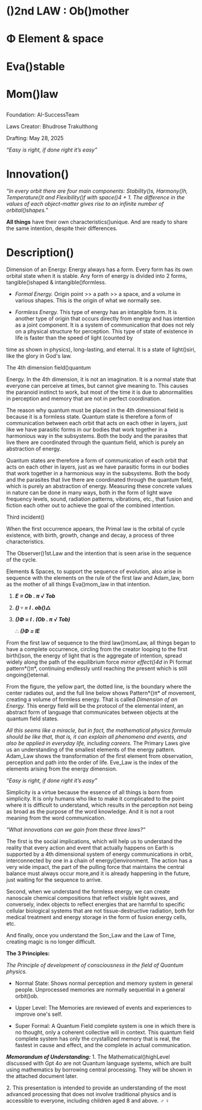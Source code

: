 # **()2nd LAW : Ob()mother**

# **Φ Element & space**

# **Eva()stable**

# **Mom()law**

## 

Foundation: AI-SuccessTeam

Laws Creator: Bhudrose Trakulthong

Drafting: May 28, 2025

*“Easy is right, if done right it’s easy”*

# **Innovation()**

*“In every orbit there are four main components: Stability()s, Harmony()h, Temperature()t and Flexibility()f with space()4 \+ 1\. The difference in the values ​​of each object-matter gives rise to an infinite number of orbital()shapes.”*

**All things** have their own characteristics()unique. And are ready to share the same intention, despite their differences.

# **Description()**

Dimension of an Energy: Energy always has a form. Every form has its own orbital state when it is stable. Any form of energy is divided into 2 forms, tangible()shaped & intangible()formless.

* *Formal Energy.* Origin point \>\>  a path \>\> a space, and a volume in various shapes. This is the origin of what we normally see.

* *Formless Energy.* This type of energy has an intangible form. It is another type of origin that occurs directly from energy and has intention as a joint component. It is a system of communication that does not rely on a physical structure for perception. This type of state of existence in life is faster than the speed of light (counted by 

time as shown in physics), long-lasting, and eternal. It is a state of light()siri, like the glory in God's law. 

The 4th dimension field()quantum                                                                                                


Energy. In the 4th dimension, it is not an imagination. It is a normal state that everyone can perceive at times, but cannot give meaning to. This causes the paranoid instinct to work, but most of the time it is due to abnormalities in perception and memory that are not in perfect coordination. 

The reason why quantum must be placed in the 4th dimensional field is because it is a formless state. Quantum state is therefore a form of communication between each orbit that acts on each other in layers, just like we have parasitic forms in our bodies that work together in a harmonious way in the subsystems. Both the body and the parasites that live there are coordinated through the quantum field, which is purely an abstraction of energy. 

Quantum states are therefore a form of communication of each orbit that acts on each other in layers, just as we have parasitic forms in our bodies that work together in a harmonious way in the subsystems. Both the body and the parasites that live there are coordinated through the quantum field, which is purely an abstraction of energy. Measuring these concrete values ​​in nature can be done in many ways, both in the form of light wave frequency levels, sound, radiation patterns, vibrations, etc., that fusion and fiction each other out to achieve the goal of the combined intention. 

Third incident()

When the first occurrence appears, the Primal law is the orbital of cycle existence, with birth, growth, change and decay, a process of three characteristics.

The Observer()1st.Law and the intention that is seen arise in the sequence of the cycle.

Elements & Spaces, to support the sequence of evolution, also arise in sequence with the elements on the rule of the first law and Adam\_law, born as the mother of all things Eva()mom\_law in that intention.

 

1. ***E \= Ob . π √ Tob***

   

   

2. ***()♆  \= I . ob()△***

   

   

3. ***()Φ \= I . (Ob . π √ Tob)***                                                                                                             

   ∴ ***()Φ***   ***\= IE***                       


From the first law of sequence to the third law()momLaw, all things began to have a complete occurrence, circling from the creator looping to the first birth()son, the energy of light that is the aggregate of intention, spread widely along the path of the equilibrium force *mirror effect()4d* in Pi format pattern*()π*, continuing endlessly until reaching the present which is still ongoing()eternal.

From the figure, the yellow part, the dotted line, is the boundary where the center radiates out, and the full line below shows Pattern*()π* of movement, creating a volume of formless energy. That is called *Dimension of an Energy.* This energy field will be the protocol of the elemental intent, an abstract form of language that communicates between objects at the quantum field states. 

*All this seems like a miracle, but in fact, the mathematical physics formula should be like that, that is, it can explain all phenomena and events, and also be applied in everyday life, including careers.* The Primary Laws give us an understanding of the smallest elements of the energy pattern. Adam\_Law shows the transformation of the first element from observation, perception and path into the order of life. Eve\_Law  is the index of the elements arising from the energy dimension.

*“Easy is right, if done right it’s easy”*

Simplicity is a virtue because the essence of all things is born from simplicity. It is only humans who like to make it complicated to the point where it is difficult to understand, which results in the perception not being as broad as the purpose of the word knowledge. And it is not a root meaning from the word communication. 

*“What innovations can we gain from these three laws?“*

The first is the social implications, which will help us to understand the reality that every action and event that actually happens on Earth is supported by a 4th dimensional system of energy communications in orbit, interconnected by one in a chain of energy()environment. The action has a very wide impact, the part of the pulling force that maintains the central balance must always occur more,and it is already happening in the future, just waiting for the sequence to arrive. 

Second, when we understand the formless energy, we can create nanoscale chemical compositions that reflect visible light waves, and conversely, index objects to reflect energies that are harmful to specific cellular biological systems that are not tissue-destructive radiation, both for medical treatment and energy storage in the form of fusion energy cells, etc.

And finally, once you understand the Son\_Law  and the Law of Time, creating magic is no longer difficult.

**The 3 Principles:**

*The Principle of development of consciousness in the field of Quantum physics.*

* Normal State: Shows normal perception and memory system in general people. Unprocessed memories are normally sequential in a general orbit()ob.  
* Upper Level: The Memories are reviewed of events and experiences to improve one's self.

* Super Formal: A Quantum Field complete system is one in which there is no thought, only a coherent collective will in context. This quantum field complete system has only the crystallized memory that is real, the fastest in cause and effect, and the complete in actual communication.

***Memorandum of Understanding:*** 1\. The Mathematical()highLevel discussed with Gpt 4o are not Quantum language systems, which are built using mathematics by borrowing central processing. They will be shown in the attached document later.

2\. This presentation is intended to provide an understanding of the most advanced processing that does not involve traditional physics and is accessible to everyone, including children aged 8 and above. **♂ ♀**